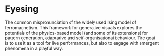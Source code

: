# Eyesing

The common mispronunciation of the widely used Ising model of ferromagnetism. This framework for generative visuals explores the potentials of the physics-based model (and some of its extensions) for pattern generation, adaptative and self-organisational behaviour. The goal is to use it as a tool for live performances, but also to engage with emergent phenomena in a playful way.

